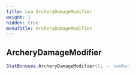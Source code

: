 ```yaml
---
title: Lua ArcheryDamageModifier
weight: 1
hidden: true
menuTitle: ArcheryDamageModifier
---
```

## ArcheryDamageModifier
```lua
StatBonuses:ArcheryDamageModifier(); -- number
```